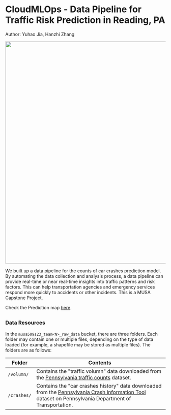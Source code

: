 # CloudMLOps - Data Pipeline for Traffic Risk Prediction in Reading, PA


Author: Yuhao Jia, Hanzhi Zhang
<p align="center">
 <img src="https://yuhaochrisj.github.io/yuhao_portofolio/Images/Pipeline.png" width="700">
</p>
We built up a data pipeline for the counts of car crashes prediction model. By automating the data collection and analysis process, a data pipeline can provide real-time or near real-time insights into traffic patterns and risk factors. This can help transportation agencies and emergency services respond more quickly to accidents or other incidents. This is a MUSA Capstone Project. 

 Check the Prediction map [here](https://hazellla.github.io/CloudMLOps-CarCrashesPrediction/site/index.html).

## 

### Data Resources

In the `musa509s23_team<N>_raw_data` bucket, there are three folders. Each folder may contain one or multiple files, depending on the type of data loaded (for example, a shapefile may be stored as multiple files). The folders are as follows:

| Folder | Contents |
|--------|----------|
| `/volumn/` | Contains the "traffic volumn" data downloaded from the [Pennsylvania traffic counts](https://www.pasda.psu.edu/download/padot/state/PaTraffic2023_04.zip) dataset. |
| `/crashes/` | Contains the "car crashes history" data downloaded from the [Pennsylvania Crash Information Tool](https://www.arcgis.com/sharing/rest/content/items/cbb78b74142b46a3b1698cd769d983c8/data) dataset on Pennsylvania Department of Transportation. |

